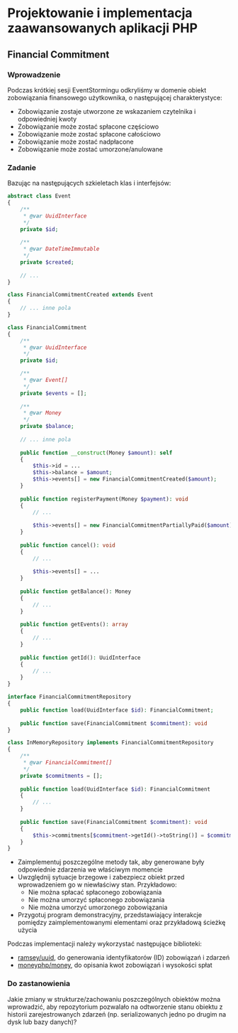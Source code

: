 # Projektowanie i implementacja zaawansowanych aplikacji PHP

## Financial Commitment

### Wprowadzenie

Podczas krótkiej sesji EventStormingu odkryliśmy w domenie obiekt zobowiązania finansowego użytkownika, o następującej charakterystyce:

- Zobowiązanie zostaje utworzone ze wskazaniem czytelnika i odpowiedniej kwoty
- Zobowiązanie może zostać spłacone częściowo
- Zobowiązanie może zostać spłacone całościowo
- Zobowiązanie może zostać nadpłacone
- Zobowiązanie może zostać umorzone/anulowane

### Zadanie

Bazując na następujących szkieletach klas i interfejsów:

```php
abstract class Event
{
    /**
     * @var UuidInterface
     */
    private $id;
    
    /**
     * @var DateTimeImmutable
     */
    private $created;
    
    // ...
}

class FinancialCommitmentCreated extends Event
{
    // ... inne pola
}

class FinancialCommitment
{
    /**
     * @var UuidInterface
     */
    private $id;

    /**
     * @var Event[]
     */
    private $events = [];
    
    /**
     * @var Money
     */
    private $balance;
    
    // ... inne pola
    
    public function __construct(Money $amount): self
    {
        $this->id = ...
        $this->balance = $amount;
        $this->events[] = new FinancialCommitmentCreated($amount);         
    }
    
    public function registerPayment(Money $payment): void
    {
        // ...
    
        $this->events[] = new FinancialCommitmentPartiallyPaid($amount); // W zależności od stanu obiektu, należy zarejestrować także inne zdarzenia związane z zarejestrowaniem wpłaty
    }
     
    public function cancel(): void
    {
        // ...
    
        $this->events[] = ...
    }
    
    public function getBalance(): Money
    {
        // ...
    }
    
    public function getEvents(): array
    {
        // ...
    }
    
    public function getId(): UuidInterface
    {
        // ...
    }
}

interface FinancialCommitmentRepository
{
    public function load(UuidInterface $id): FinancialCommitment;
    
    public function save(FinancialCommitment $commitment): void
}

class InMemoryRepository implements FinancialCommitmentRepository
{
    /**
     * @var FinancialCommitment[]
     */ 
    private $commitments = [];
    
    public function load(UuidInterface $id): FinancialCommitment
    {
        // ...
    }
    
    public function save(FinancialCommitment $commitment): void
    {
        $this->commitments[$commitment->getId()->toString()] = $commitment;
    }
}
```

- Zaimplementuj poszczególne metody tak, aby generowane były odpowiednie zdarzenia we właściwym momencie
- Uwzględnij sytuacje brzegowe i zabezpiecz obiekt przed wprowadzeniem go w niewłaściwy stan. Przykładowo:
    - Nie można spłacać spłaconego zobowiązania
    - Nie można umorzyć spłaconego zobowiązania
    - Nie można umorzyć umorzonego zobowiązania
- Przygotuj program demonstracyjny, przedstawiający interakcje pomiędzy zaimplementowanymi elementami oraz przykładową ścieżkę użycia

Podczas implementacji należy wykorzystać następujące biblioteki:

- [ramsey/uuid](https://github.com/ramsey/uuid), do generowania identyfikatorów (ID) zobowiązań i zdarzeń
- [moneyphp/money](https://github.com/moneyphp/money), do opisania kwot zobowiązań i wysokości spłat


### Do zastanowienia

Jakie zmiany w strukturze/zachowaniu poszczególnych obiektów można wprowadzić, aby repozytorium pozwalało na odtworzenie stanu obiektu z historii zarejestrowanych zdarzeń (np. serializowanych jedno po drugim na dysk lub bazy danych)?